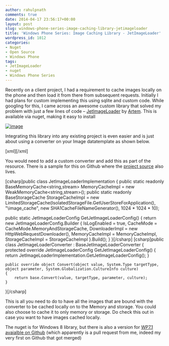 ```yaml
---
author: rahulpnath
comments: true
date: 2014-04-17 23:56:17+00:00
layout: post
slug: windows-phone-series-image-caching-library-jetimageloader
title: 'Windows Phone Series: Image Caching Library - JetImageLoader'
wordpress_id: 1012
categories:
- Nuget
- Open Source
- Windows Phone
tags:
- JetImageLoader
- nuget
- Windows Phone Series
---
```


Recently on a client project, I had a requirement to cache images locally on the phone and then load it from there from subsequent requests. Initially I had plans for custom implementing this using sqlite and custom code. While googling for this, I came across an awesome custom library that solved my problem with just a few lines of code – [JetImageLoader](https://github.com/artem-zinnatullin/jet-image-loader) by [Artem](https://github.com/artem-zinnatullin). This is available via nuget, making it easy to install

[![image](http://rahulpnath.com/blog/wp-content/uploads/2014/04/image_thumb.png)](http://www.nuget.org/packages/WP-JetImagLoader/0.8.5)

Integrating this library into any existing project is even easier and is just about using a converter on your Image datatemplate as shown below.

[xml]<Image Source="{Binding UserAvatarUrl, Converter={StaticResource JetImageLoaderConverter}}"/>[/xml]

You would need to add a custom converter and add this as part of the resource. There is a sample for this on Github where the [project source](https://github.com/artem-zinnatullin/jet-image-loader) also lives.

[csharp]public class JetImageLoaderImplementation
{
    public static readonly BaseMemoryCache<string,stream> MemoryCacheImpl = new WeakMemoryCache<string,stream>();
    public static readonly BaseStorageCache StorageCacheImpl = new LimitedStorageCache(IsolatedStorageFile.GetUserStoreForApplication(), "\\image_cache", new SHA1CacheFileNameGenerator(), 1024 * 1024 * 10);</p>
    public static JetImageLoaderConfig GetJetImageLoaderConfig()
    {
        return new JetImageLoaderConfig.Builder
        {
            IsLogEnabled = true,
            CacheMode = CacheMode.MemoryAndStorageCache,
            DownloaderImpl = new HttpWebRequestDownloader(),
            MemoryCacheImpl = MemoryCacheImpl,
            StorageCacheImpl = StorageCacheImpl
        }.Build();
    }
}[/csharp]
[csharp]public class JetImageLoaderConverter : BaseJetImageLoaderConverter
{
    protected override JetImageLoaderConfig GetJetImageLoaderConfig()
    {
        return JetImageLoaderImplementation.GetJetImageLoaderConfig();
    }

    public override object Convert(object value, System.Type targetType, object parameter, System.Globalization.CultureInfo culture)
    {
        return base.Convert(value, targetType, parameter, culture);
    }
}[/csharp]

This is all you need to do to have all the images that are bound with the converter to be cached locally on to the Memory and storage. You could also choose to cache it to only memory or storage. Do check this out in case you want to have images cached locally.

The nuget is for Windows 8 library, but there is also a version for [WP7.1 avaialble on Github](https://github.com/artem-zinnatullin/jet-image-loader/tree/master/JetImageLoader.Wp7) (which apparently is a pull request from me, indeed my very first on Github that got merged)
